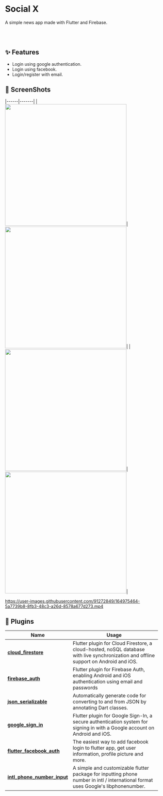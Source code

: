 # Social X

A simple news app made with Flutter and Firebase.

<br>
<br>

## ✨ Features
- Login using google authentication.
- Login using facebook.
- Login/register with email.


## 📸 ScreenShots

|------|-------|
|<img src="assets\images\login page.jpg" width="400">|<img src="assets\images\signup page.jpg" width="400">|
|<img src="assets\images\news page.jpg" width="400">|<img src="assets\images\password reset.jpg" width="400">|

https://user-images.githubusercontent.com/91272849/164975464-5a7739b8-8fb3-48c3-a26d-8578a677d273.mp4

## 🔌 Plugins
| Name | Usage |
|------|-------|
|[**cloud_firestore**](https://pub.dev/packages/cloud_firestore)| Flutter plugin for Cloud Firestore, a cloud-hosted, noSQL database with live synchronization and offline support on Android and iOS.|
|[**firebase_auth**](https://pub.dev/packages/firebase_auth)| Flutter plugin for Firebase Auth, enabling Android and iOS authentication using email and passwords|
|[**json_serializable**](https://pub.dev/packages/json_serializable)| Automatically generate code for converting to and from JSON by annotating Dart classes.|
|[**google_sign_in**](https://pub.dev/packages/google_sign_in)|Flutter plugin for Google Sign-In, a secure authentication system for signing in with a Google account on Android and iOS.|
|[**flutter_facebook_auth**](https://pub.dev/packages/flutter_facebook_auth)|The easiest way to add facebook login to flutter app, get user information, profile picture and more.|
|[**intl_phone_number_input**](https://pub.dev/packages/intl_phone_number_input)|A simple and customizable flutter package for inputting phone number in intl / international format uses Google's libphonenumber.|
